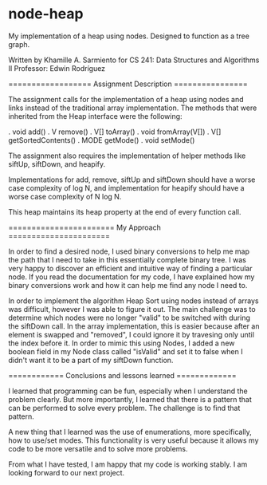 

node-heap
=========

My implementation of a heap using nodes. Designed to function as a tree graph.

Written by Khamille A. Sarmiento
for CS 241: Data Structures and Algorithms II
Professor: Edwin Rodr&iacute;guez


================== Assignment Description ================ 

The assignment calls for the implementation of a heap using nodes and links instead of the traditional array implementation. The methods that were inherited from the Heap interface were the following: 

. void add()
. V remove()
. V[] toArray()
. void fromArray(V[])
. V[] getSortedContents()
. MODE getMode()
. void setMode()

The assignment also requires the implementation of helper methods like siftUp, siftDown, and heapify.

Implementations for add, remove, siftUp and siftDown should have a worse case complexity of log N, and implementation for heapify should have a worse case complexity of N log N.

This heap maintains its heap property at the end of
every function call.


======================= My Approach ======================

In order to find a desired node, I used binary conversions to help me map the path that I need to take in this essentially complete binary tree. I was very happy to discover an efficient and intuitive way of finding a particular node. If you read the documentation for my code, I have explained how my binary conversions work and how it can help me find any node I need to.

In order to implement the algorithm Heap Sort using nodes instead of arrays was difficult, however I was able to figure it out. The main challenge was to determine which nodes were no longer "valid" to be switched with during the siftDown call. In the array implementation, this is easier because after an element is swapped and "removed", I could ignore it by travesing only until the index before it. In order to mimic this using Nodes, I added a new boolean field in my Node class called "isValid" and set it to false when I didn't want it to be a part of my siftDown function.


============ Conclusions and lessons learned =============

I learned that programming can be fun, especially when I understand the problem clearly. But more importantly, I learned that there is a pattern that can be performed to solve every problem. The challenge is to find that pattern. 

A new thing that I learned was the use of enumerations, more specifically, how to use/set modes. This functionality is very useful because it allows my code to be more versatile and to solve more problems.

From what I have tested, I am happy that my code is working stably. I am looking forward to our next project.

